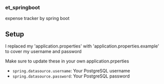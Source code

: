 ### et_springboot
expense tracker by spring boot

## Setup
I replaced my 'application.properties' with 'application.properties.example' to cover my username and password

Make sure to update these in your own application.prperties
- `spring.datasource.username`: Your PostgreSQL username
- `spring.datasource.password`: Your PostgreSQL password